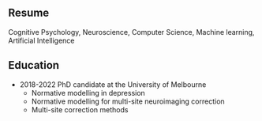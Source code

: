 ## Resume

Cognitive Psychology, Neuroscience, Computer Science, Machine learning, Artificial Intelligence

## Education

* 2018-2022 PhD candidate at the University of Melbourne
    * Normative modelling in depression
    * Normative modelling for multi-site neuroimaging correction
    * Multi-site correction methods
    

